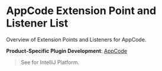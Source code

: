 <!-- Copyright 2000-2025 JetBrains s.r.o. and contributors. Use of this source code is governed by the Apache 2.0 license. -->

<!-- NO LONGER UPDATED ====================================================== -->

# AppCode Extension Point and Listener List
<primary-label ref="Deprecated"/>

<link-summary>Overview of Extension Points and Listeners for AppCode.</link-summary>

<tldr>

**Product-Specific Plugin Development**: [AppCode](app_code.md)

</tldr>

> See [](intellij_platform_extension_point_list.md) for IntelliJ Platform.

<include from="app_code.md" element-id="appCodeSunset"/>

<include from="generated_appcode_extension_point_list.md" element-id="content"/>
